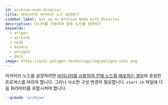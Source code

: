 ```yaml
---
id: archive-node-binaries
title: 바이너리로 아카이브 노드 설정하기
sidebar_label: Set up an Archive Node with Binaries
description: 이니어를 사용하여 압축 노드를 설정하기
keywords:
  - erigon
  - archive
  - node
  - binary
  - polygon
  - docs
image: https://wiki.polygon.technology/img/polygon-wiki.png
---
```


아카이브 노드를 설정하려면 [<ins>바이너리를 사용하여 전체 노드를 배포하는 경우</ins>](/docs/develop/network-details/full-node-binaries)와 동일한 프로세스를 따라야 합니다. 그러나 사소한 구성 변경이 필요합니다. `start.sh` 파일에 다음 파라미터를 포함시켜야 합니다.

```makefile
--gcmode 'archive'
```
